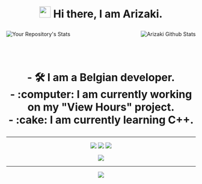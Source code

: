 <h1><p align="center"><img src="https://i.imgur.com/jo5Z5JE.gif" width="30"/> Hi there, I am Arizaki.</h1>



<img align="right" alt="Arizaki Github Stats" src="https://github-readme-stats.vercel.app/api?username=Oreki-ASTRAL&theme=tokyonight&show_icons=true&hide_border=true" />

![Your Repository's Stats]( https://github-readme-stats.vercel.app/api/top-langs/?username=Oreki-ASTRAL&theme=tokyonight )

<br><br>

<h1><p align="center">
 - 🛠️ I am a Belgian developer.<br>
 - :computer: I am currently working on my "View Hours" project.<br>
 - :cake: I am currently learning C++.
</h1>

---

<p align="center">
   <a href="https://discord.com/users/820360564219707392" target"blank_"><img src="https://img.shields.io/badge/discord%20-111111.svg?&style=for-the-badge&logo=discord&logoColor=white"></a>
   <a href="https://open.spotify.com/user/bicc9ar16gw92ro1wil1n65rx" target"blank_"><img src="https://img.shields.io/badge/Spotify%20-111111.svg?&style=for-the-badge&logo=spotify&logoColor=white"></a>
   <a href="https://github.com/Oreki-ASTRAL" target"blank_"><img src="https://img.shields.io/badge/GitHub%20-111111.svg?&style=for-the-badge&logo=github&logoColor=white"></a>
</p>


<div align="center"><img src="https://cdn.discordapp.com/avatars/820360564219707392/a_ec55b010739279065986d0b197dd05f7.gif?size=2048" /></div>


 
---

<div align="center"><img src="https://cdn.discordapp.com/attachments/820367515350728727/894635493810139196/167394.gif" /></div>
